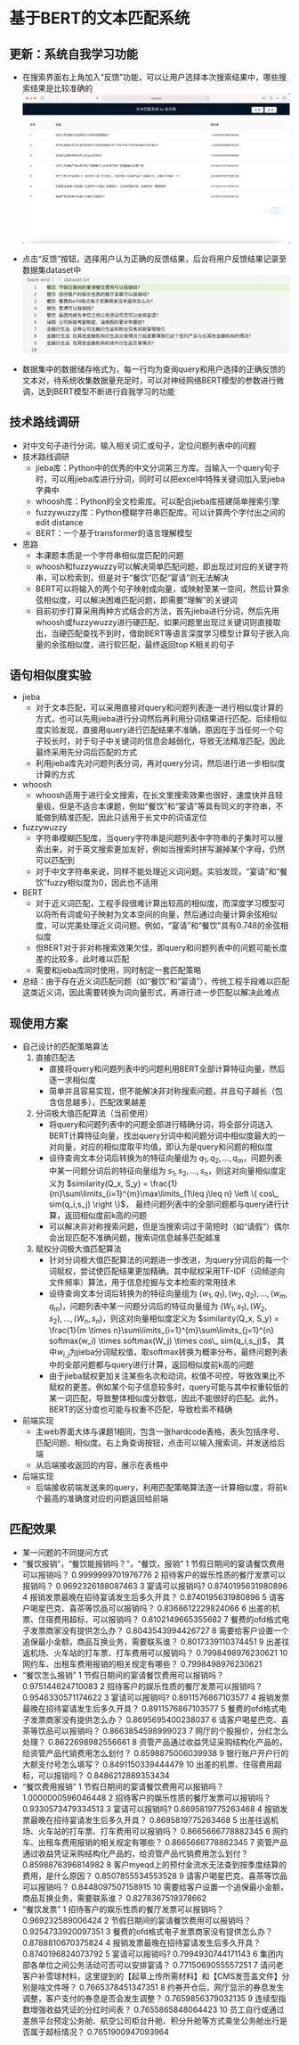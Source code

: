 # 基于BERT的文本匹配系统

## 更新：系统自我学习功能
- 在搜索界面右上角加入“反馈”功能，可以让用户选择本次搜索结果中，哪些搜索结果是比较准确的
![](fig/homepage.png)

- 点击“反馈”按钮，选择用户认为正确的反馈结果，后台将用户反馈结果记录至数据集dataset中
![](fig/dataset.png)

- 数据集中的数据储存格式为，每一行均为查询query和用户选择的正确反馈的文本对，待系统收集数据量充足时，可以对神经网络BERT模型的参数进行微调，达到BERT模型不断进行自我学习的功能

## 技术路线调研
- 对中文句子进行分词，输入相关词汇或句子，定位问题列表中的问题
- 技术路线调研
    - jieba库：Python中的优秀的中文分词第三方库。当输入一个query句子时，可以用jieba库进行分词，同时可以把excel中特殊关键词加入至jieba字典中
    - whoosh库：Python的全文检索库。可以配合jieba库搭建简单搜索引擎
    - fuzzywuzzy库：Python模糊字符串匹配库。可以计算两个字付出之间的edit distance
    - BERT：一个基于transformer的语言理解模型
- 思路
    - 本课题本质是一个字符串相似度匹配的问题
    - whoosh和fuzzywuzzy可以解决简单匹配问题，即出现过对应的关键字符串，可以检索到，但是对于“餐饮”匹配“宴请”则无法解决
    - BERT可以将输入的两个句子映射成向量，或映射至某一空间，然后计算余弦相似度，可以解决困难匹配问题，即需要“理解”的关键词
    - 目前初步打算采用两种方式结合的方法，首先jieba进行分词，然后先用whoosh或fuzzywuzzy进行硬匹配，如果问题里出现过关键词则直接取出，当硬匹配查找不到时，借助BERT等语言深度学习模型计算句子嵌入向量的余弦相似度，进行软匹配，最终返回top K相关的句子

## 语句相似度实验
- jieba
    - 对于文本匹配，可以采用直接对query和问题列表逐一进行相似度计算的方式，也可以先用jieba进行分词然后再利用分词结果进行匹配。后续相似度实验发现，直接用query进行匹配结果不准确，原因在于当任何一个句子较长时，对于句子中关键词的信息会越弱化，导致无法精准匹配，因此最终采用先分词后匹配的方式
    - 利用jieba库先对问题列表分词，再对query分词，然后进行进一步相似度计算的方式
- whoosh
    - whoosh适用于进行全文搜索，在长文里搜索效果也很好，速度快并且轻量级，但是不适合本课题，例如“餐饮”和“宴请”等具有同义的字符串，不能做到精准匹配，因此只适用于长文中的词语定位
- fuzzywuzzy
    - 字符串模糊匹配库，当query字符串是问题列表中字符串的子集时可以搜索出来，对于英文搜索更加友好，例如当搜索时拼写漏掉某个字母，仍然可以匹配到
    - 对于中文字符串来说，同样不能处理近义词问题。实验发现，“宴请”和“餐饮”fuzzy相似度为0，因此也不适用
- BERT
    - 对于近义词匹配，工程手段很难计算出较高的相似度，而深度学习模型可以将所有词或句子映射为文本空间的向量，然后通过向量计算余弦相似度，可以完美处理近义词问题。例如，“宴请”和“餐饮”具有0.748的余弦相似度
    - 但BERT对于非对称搜索效果欠佳，即query和问题列表中的问题可能长度差的比较多，此时难以匹配
    - 需要和jieba库同时使用，同时制定一套匹配策略
- 总结：由于存在近义词匹配问题（如“餐饮”和“宴请”），传统工程手段难以匹配这类近义词，因此需要转换为词向量形式，再进行进一步匹配以解决此难点

## 现使用方案
- 自己设计的匹配策略算法
    1. 直接匹配法
        - 直接将query和问题列表中的问题利用BERT全部计算特征向量，然后逐一求相似度
        - 简单并且容易实现，但不能解决非对称搜索问题，并且句子越长（包含信息越多），匹配效果越差
    2. 分词极大值匹配算法（当前使用）
        - 将query和问题列表中的问题全部进行精确分词，将全部分词送入BERT计算特征向量，找出query分词中和问题分词中相似度最大的一对向量，对应的相似度取平均值，即认为是query和问题的相似度
        - 设待查询文本分词后转换为的特征向量组为 $q_1, q_2, ..., q_m$，问题列表中某一问题分词后的特征向量组为 $s_1, s_2, ..., s_n$，则这对向量相似度定义为 
        $similarity(Q_x, S_y) = \frac{1}{m}\sum\limits_{i=1}^{m}\max\limits_{1\leq j\leq n} \left \{ cos\_ sim(q_i,s_j) \right \}$，
        最终问题列表中的全部问题都与query进行计算，返回相似度前k高的问题
        - 可以解决非对称搜索问题，但是当搜索词过于简短时（如“请假”）偶尔会出现匹配不准确问题，搜索词信息越多匹配越准
    1. 赋权分词极大值匹配算法
        - 针对分词极大值匹配算法的问题进一步改进，为query分词后的每一个词赋权，尝试使匹配结果更加精确。其中赋权采用TF-IDF（词频逆向文件频率）算法，用于信息挖掘与文本检索的常用技术
        - 设待查询文本分词后转换为的特征向量组为 $(w_1, q_1), (w_2, q_2), ..., (w_m, q_m)$，问题列表中某一问题分词后的特征向量组为 $(W_1, s_1), (W_2, s_2), ..., (W_n, s_n)$，则这对向量相似度定义为 
        $similarity(Q_x, S_y) = \frac{1}{m \times n}\sum\limits_{i=1}^{m}\sum\limits_{j=1}^{n} softmax(w_i) \times softmax(W_j) \times cos\_ sim(q_i,s_j)$，
        其中$w_{i,j}$为jieba分词赋权值，取softmax转换为概率分布，最终问题列表中的全部问题都与query进行计算，返回相似度前k高的问题
        - 由于jieba赋权更加关注某些名次和动词，权值不可控，导致效果比不赋权的更差。例如某个句子信息较多时，query可能与其中权重较低的某一词匹配，导致整体相似度分数低，因此不能很好的匹配。此外，BERT的区分度也可能与权重不匹配，导致检索不精确
- 前端实现
    - 主web界面大体与课题1相同，包含一张hardcode表格，表头包括序号、匹配问题、相似度。右上角查询按钮，点击可以输入搜索词，并发送给后端
    - 从后端接收返回的内容，展示在表格中
- 后端实现
    - 后端接收前端发送来的query，利用匹配策略算法逐一计算相似度，将前k个最高的准确度对应的问题返回给前端

## 匹配效果
- 某一问题的不同提问方式
- “餐饮报销”，“餐饮能报销吗？”，“餐饮，报销”
    1   节假日期间的宴请餐饮费用可以报销吗？	0.9999999701976776
    2	招待客户的娱乐性质的餐厅发票可以报销吗？	0.9692326188087463
    3	宴请可以报销吗?	0.8740195631980896
    4	报销发票最晚在招待宴请发生后多久开具？	0.8740195631980896
    5	请客户喝星巴克、喜茶等饮品可以报销吗？	0.8368612229824066
    6	出差的机票、住宿费用超标，可以报销吗？	0.8102149665355682
    7	餐费的ofd格式电子发票商家没有提供怎么办？	0.8043543994426727
    8	需要给客户设置一个追保最小金额，商品互换业务，需要联系谁？	0.8017339110374451
    9	出差往返机场、火车站的打车票、打车费用可以报销吗？	0.7998498976230621
    10	网约车、出租车费用报销的相关规定有哪些？	0.7998498976230621
- “餐饮怎么报销”
    1	节假日期间的宴请餐饮费用可以报销吗？	0.975144624710083
    2	招待客户的娱乐性质的餐厅发票可以报销吗？	0.9546330571174622
    3	宴请可以报销吗?	0.8911576867103577
    4	报销发票最晚在招待宴请发生后多久开具？	0.8911576867103577
    5	餐费的ofd格式电子发票商家没有提供怎么办？	0.8695695400238037
    6	请客户喝星巴克、喜茶等饮品可以报销吗？	0.8663854598999023
    7	网厅的个股报价，分红怎么处理？	0.8622698982556661
    8	资管产品通过收益凭证采购结构化产品的，给资管产品代销费用怎么划付？	0.8598875006039938
    9	银行账户开户行的大额支付号怎么填写？	0.8491150339444479
    10	出差的机票、住宿费用超标，可以报销吗？	0.8486212889353434
- “餐饮费用报销”
    1	节假日期间的宴请餐饮费用可以报销吗？	1.0000000596046448
    2	招待客户的娱乐性质的餐厅发票可以报销吗？	0.9330573479334513
    3	宴请可以报销吗?	0.8695819775263468
    4	报销发票最晚在招待宴请发生后多久开具？	0.8695819775263468
    5	出差往返机场、火车站的打车票、打车费用可以报销吗？	0.8665666778882345
    6	网约车、出租车费用报销的相关规定有哪些？	0.8665666778882345
    7	资管产品通过收益凭证采购结构化产品的，给资管产品代销费用怎么划付？	0.8598876396814982
    8	客户myeqd上的预付金流水无法查到按季度结算的费用，是什么原因？	0.8507855534553528
    9	请客户喝星巴克、喜茶等饮品可以报销吗？	0.8448097507158915
    10	需要给客户设置一个追保最小金额，商品互换业务，需要联系谁？	0.8278367519378662
- “餐饮发票”
    1	招待客户的娱乐性质的餐厅发票可以报销吗？	0.969232589006424
    2	节假日期间的宴请餐饮费用可以报销吗？	0.9254733920097351
    3	餐费的ofd格式电子发票商家没有提供怎么办？	0.8788810670375824
    4	报销发票最晚在招待宴请发生后多久开具？	0.8740196824073792
    5	宴请可以报销吗?	0.7994930744171143
    6	集团内部各单位之间公务活动可否可以安排宴请？	0.7715069055557251
    7	请问老客户补雪球材料，这里提到的【起草上传所需材料】和【CMS发签盖文件】分别是啥文件呀？	0.7665378451347351
    8	约券开仓后，网厅显示的券息发生调整，客户支付的券息是否会发生调整？	0.7659856379032135
    9	连续型指数增强收益凭证的分红时间表？	0.7655865848064423
    10	员工自行或通过差旅平台预定公务舱、航空公司柜台升舱、积分升舱等方式乘坐公务舱出行是否属于超标情况？	0.7651900947093964


